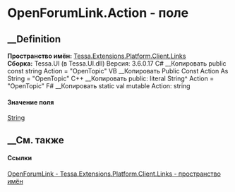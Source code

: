 # OpenForumLink.Action - поле
##  __Definition
 **Пространство имён:**
[Tessa.Extensions.Platform.Client.Links](N_Tessa_Extensions_Platform_Client_Links.htm)  
 **Сборка:** Tessa.UI (в Tessa.UI.dll) Версия: 3.6.0.17
C# __Копировать
     public const string Action = "OpenTopic"
VB __Копировать
     Public Const Action As String = "OpenTopic"
C++ __Копировать
     public:
    literal String^ Action = "OpenTopic"
F# __Копировать
     static val mutable Action: string
#### Значение поля
[String](https://learn.microsoft.com/dotnet/api/system.string)
##  __См. также
#### Ссылки
[OpenForumLink - ](T_Tessa_Extensions_Platform_Client_Links_OpenForumLink.htm)
[Tessa.Extensions.Platform.Client.Links - пространство
имён](N_Tessa_Extensions_Platform_Client_Links.htm)
